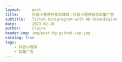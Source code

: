 ```yaml
---
layout:     post
title:      抖音小程序开发实践四：抖音小程序结合巨量广告
subtitle:   Tictok miniprogram with AD OceanEngine
date:       2023-02-16
author:     Claire
header-img: img/post-bg-github-cup.jpg
catalog: true
tags:
    - 抖音小程序
    - 巨量广告
---
```



